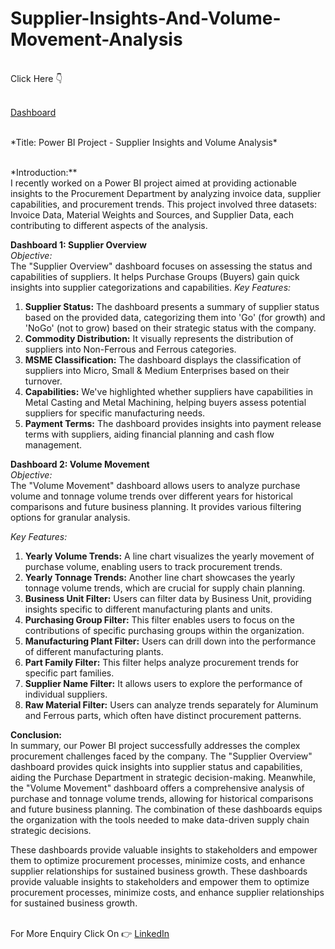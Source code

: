 # Supplier-Insights-And-Volume-Movement-Analysis
<br>
Click Here 👇<br><br>

[Dashboard](https://app.powerbi.com/groups/me/reports/41c70580-1104-49f0-b663-4f73a38b2e6c/ReportSection?experience=power-bi)

<br>
*Title: Power BI Project - Supplier Insights and Volume Analysis*<br><br>

*Introduction:**<br>
I recently worked on a Power BI project aimed at providing actionable insights to the Procurement Department by analyzing invoice data, supplier capabilities, and procurement trends. This project involved three datasets: Invoice Data, Material Weights and Sources, and Supplier Data, each contributing to different aspects of the analysis.<br>

**Dashboard 1: Supplier Overview**<br>
*Objective:*<br>
The "Supplier Overview" dashboard focuses on assessing the status and capabilities of suppliers. It helps Purchase Groups (Buyers) gain quick insights into supplier categorizations and capabilities.
*Key Features:*<br>
1. **Supplier Status:** The dashboard presents a summary of supplier status based on the provided data, categorizing them into 'Go' (for growth) and 'NoGo' (not to grow) based on their strategic status with the company.
2. **Commodity Distribution:** It visually represents the distribution of suppliers into Non-Ferrous and Ferrous categories.
3. **MSME Classification:** The dashboard displays the classification of suppliers into Micro, Small & Medium Enterprises based on their turnover.
4. **Capabilities:** We've highlighted whether suppliers have capabilities in Metal Casting and Metal Machining, helping buyers assess potential suppliers for specific manufacturing needs.
5. **Payment Terms:** The dashboard provides insights into payment release terms with suppliers, aiding financial planning and cash flow management.
   
**Dashboard 2: Volume Movement**<br>
*Objective:*<br>
The "Volume Movement" dashboard allows users to analyze purchase volume and tonnage volume trends over different years for historical comparisons and future business planning. It provides various filtering options for granular analysis.

*Key Features:*<br>
1. **Yearly Volume Trends:** A line chart visualizes the yearly movement of purchase volume, enabling users to track procurement trends.
2. **Yearly Tonnage Trends:** Another line chart showcases the yearly tonnage volume trends, which are crucial for supply chain planning.
3. **Business Unit Filter:** Users can filter data by Business Unit, providing insights specific to different manufacturing plants and units.
4. **Purchasing Group Filter:** This filter enables users to focus on the contributions of specific purchasing groups within the organization.
5. **Manufacturing Plant Filter:** Users can drill down into the performance of different manufacturing plants.
6. **Part Family Filter:** This filter helps analyze procurement trends for specific part families.
7. **Supplier Name Filter:** It allows users to explore the performance of individual suppliers.
8. **Raw Material Filter:** Users can analyze trends separately for Aluminum and Ferrous parts, which often have distinct procurement patterns.
   
**Conclusion:**<br>
In summary, our Power BI project successfully addresses the complex procurement challenges faced by the company. The "Supplier Overview" dashboard provides quick insights into supplier status and capabilities, aiding the Purchase Department in strategic decision-making. Meanwhile, the "Volume Movement" dashboard offers a comprehensive analysis of purchase and tonnage volume trends, allowing for historical comparisons and future business planning. The combination of these dashboards equips the organization with the tools needed to make data-driven supply chain strategic decisions.

These dashboards provide valuable insights to stakeholders and empower them to optimize procurement processes, minimize costs, and enhance supplier relationships for sustained business growth.
These dashboards provide valuable insights to stakeholders and empower them to optimize procurement processes, minimize costs, and enhance supplier relationships for sustained business growth.<br><br>

For More Enquiry Click On 👉 [LinkedIn](www.linkedin.com/in/ashish-srivastava-22850a25a)
